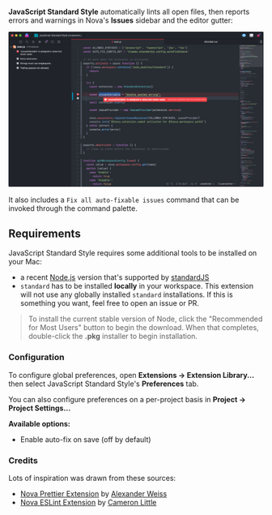 <!--
👋 Hello! As Nova users browse the extensions library, a good README can help them understand what your extension does, how it works, and what setup or configuration it may require.

Not every extension will need every item described below. Use your best judgement when deciding which parts to keep to provide the best experience for your new users.

💡 Quick Tip! As you edit this README template, you can preview your changes by selecting **Extensions → Activate Project as Extension**, opening the Extension Library, and selecting "JavaScript Standard Style" in the sidebar.

Let's get started!
-->

<!--
🎈 Include a brief description of the features your extension provides. For example:
-->

**JavaScript Standard Style** automatically lints all open files, then reports errors and warnings in Nova's **Issues** sidebar and the editor gutter:

<!--
🎈 It can also be helpful to include a screenshot or GIF showing your extension in action:
-->

![Screenshot of Nova.app running the JavaScript Standard Style extension](Images/screenshot.png)

It also includes a `Fix all auto-fixable issues` command that can be invoked through the command palette.

## Requirements

<!--
🎈 If your extension depends on external processes or tools that users will need to have, it's helpful to list those and provide links to their installers:
-->

JavaScript Standard Style requires some additional tools to be installed on your Mac:

- a recent [Node.js](https://nodejs.org) version that's supported by [standardJS](https://standardjs.com)
- `standard` has to be installed **locally** in your workspace. This extension will not use any globally installed `standard` installations. If this is something you want, feel free to open an issue or PR.

<!--
✨ Providing tips, tricks, or other guides for installing or configuring external dependencies can go a long way toward helping your users have a good setup experience:
-->

> To install the current stable version of Node, click the "Recommended for Most Users" button to begin the download. When that completes, double-click the **.pkg** installer to begin installation.

### Configuration

<!--
🎈 If your extension offers global- or workspace-scoped preferences, consider pointing users toward those settings. For example:
-->

To configure global preferences, open **Extensions → Extension Library...** then select JavaScript Standard Style's **Preferences** tab.

You can also configure preferences on a per-project basis in **Project → Project Settings...**

**Available options:**

- Enable auto-fix on save (off by default)

<!--
👋 That's it! Happy developing!

P.S. If you'd like, you can remove these comments before submitting your extension 😉
-->

### Credits

Lots of inspiration was drawn from these sources:

- [Nova Prettier Extension](https://github.com/alexanderweiss/nova-prettier) by [Alexander Weiss](https://github.com/alexanderweiss)
- [Nova ESLint Extension](https://github.com/apexskier/nova-eslint) by [Cameron Little](https://github.com/apexskier)
